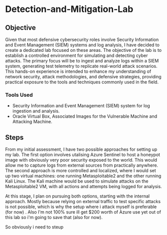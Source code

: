 # Detection-and-Mitigation-Lab

## Objective

Given that most defensive cybersecurity roles involve Security Information and Event Management (SIEM) systems and log analysis, I have decided to create a dedicated lab focused on these areas. The objective of the lab is to establish a controlled environment for simulating and detecting cyber attacks. The primary focus will be to ingest and analyze logs within a SIEM system, generating test telemetry to replicate real-world attack scenarios. This hands-on experience is intended to enhance my understanding of network security, attack methodologies, and defensive strategies, providing practical exposure to the tools and techniques commonly used in the field.

### Tools Used
- Security Information and Event Management (SIEM) system for log ingestion and analysis.
- Oracle Virtual Box, Associated Images for the Vulnerable Machine and Attacking Machine.

## Steps
From my initial assessment, I have two possible approaches for setting up my lab. The first option involves utalising Azure Sentinel to host a honeypot image with obviously very poor security exposed to the world. This would allow me to capture logs from external sources from practically anywhere. The second approach is more controlled and localized, where I would set up two virtual machines: one running Metasploitable2 and the other running Kali Linux. The Kali machine would be used to simulate attacks on the Metasploitable2 VM, with all actions and attempts being logged for analysis.

At this stage, I plan on pursuing both options, starting with the internal approach. Mostly because relying on external traffic to test specific attacks is not possible, which is why the setup where i attack myself is preferable (for now) . Also I'm not 100% sure ill get $200 worth of Azure use yet out of this lab so i'm going to save that (also for now).

So obviously i need to steup

